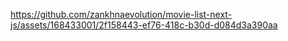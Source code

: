 https://github.com/zankhnaevolution/movie-list-next-js/assets/168433001/2f158443-ef76-418c-b30d-d084d3a390aa

